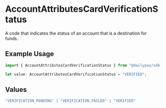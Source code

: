 # AccountAttributesCardVerificationStatus

A code that indicates the status of an account that is a destination for funds.

## Example Usage

```typescript
import { AccountAttributesCardVerificationStatus } from "@dailypay/sdk-typescript/models";

let value: AccountAttributesCardVerificationStatus = "VERIFIED";
```

## Values

```typescript
"VERIFICATION_PENDING" | "VERIFICATION_FAILED" | "VERIFIED"
```